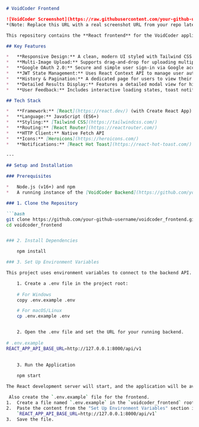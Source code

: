 ```markdown
# VoidCoder Frontend

![VoidCoder Screenshot](https://raw.githubusercontent.com/your-github-username/your-frontend-repo/main/public/voidcoder_dashboard_screenshot.png)
*(Note: Replace this URL with a real screenshot URL from your repo later)*

This repository contains the **React frontend** for the VoidCoder application. It provides a modern, responsive user interface for uploading UI screenshots, managing analysis sessions, viewing AI-generated development prompts, and managing user accounts. The UI is built with a "Nimbus AI" inspired theme for a professional and engaging user experience.

## Key Features

*   **Responsive Design:** A clean, modern UI styled with Tailwind CSS that works seamlessly on desktop and mobile devices, featuring a collapsible sidebar.
*   **Multi-Image Upload:** Supports drag-and-drop for uploading multiple UI images in a single session, with the ability to assign titles to each.
*   **Google OAuth 2.0:** Secure and simple user sign-in via Google accounts.
*   **JWT State Management:** Uses React Context API to manage user authentication state globally across the application.
*   **History & Pagination:** A dedicated page for users to view their past analysis sessions, with pagination to handle a large number of entries.
*   **Detailed Results Display:** Features a detailed modal view for history items and a clean display for the final, AI-generated consolidated prompts.
*   **User Feedback:** Includes interactive loading states, toast notifications for actions like copying text, and clear error messaging.

## Tech Stack

*   **Framework:** [React](https://react.dev/) (with Create React App)
*   **Language:** JavaScript (ES6+)
*   **Styling:** [Tailwind CSS](https://tailwindcss.com/)
*   **Routing:** [React Router](https://reactrouter.com/)
*   **HTTP Client:** Native Fetch API
*   **Icons:** [Heroicons](https://heroicons.com/)
*   **Notifications:** [React Hot Toast](https://react-hot-toast.com/)

---

## Setup and Installation

### Prerequisites

*   Node.js (v16+) and npm
*   A running instance of the [VoidCoder Backend](https://github.com/your-github-username/voidcoder_backend)

### 1. Clone the Repository

```bash
git clone https://github.com/your-github-username/voidcoder_frontend.git
cd voidcoder_frontend


### 2. Install Dependencies

    npm install

### 3. Set Up Environment Variables    

This project uses environment variables to connect to the backend API.

    1. Create a .env file in the project root:
          
    # For Windows
    copy .env.example .env

    # For macOS/Linux
    cp .env.example .env


    2. Open the .env file and set the URL for your running backend.
      
# .env.example
REACT_APP_API_BASE_URL=http://127.0.0.1:8000/api/v1
 

    3. Run the Application
      
    npm start

The React development server will start, and the application will be available at http://localhost:3000.

 Also create the `.env.example` file for the frontend.
1.  Create a file named `.env.example` in the `voidcoder_frontend` root.
2.  Paste the content from the "Set Up Environment Variables" section into it:
    `REACT_APP_API_BASE_URL=http://127.0.0.1:8000/api/v1`
3.  Save the file.